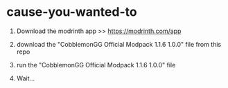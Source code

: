 # cause-you-wanted-to
1. Download the modrinth app >> https://modrinth.com/app

2. download the "CobblemonGG Official Modpack 1.1.6 1.0.0" file from this repo

3. run the "CobblemonGG Official Modpack 1.1.6 1.0.0" file

4. Wait...
